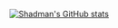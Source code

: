 [![Shadman's GitHub stats](https://github-readme-stats.vercel.app/api?username=shadmanhere)](https://github.com/shadmanhere/github-readme-stats)
